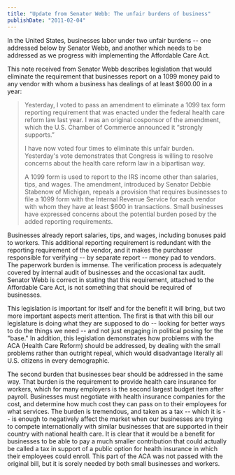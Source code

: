 ```yaml
---
title: "Update from Senator Webb: The unfair burdens of business"
publishDate: "2011-02-04"
---
```


In the United States, businesses labor under two unfair burdens -- one addressed below by Senator Webb, and another which needs to be addressed as we progress with implementing the Affordable Care Act.

This note received from Senator Webb describes legislation that would eliminate the requirement that businesses report on a 1099 money paid to any vendor with whom a business has dealings of at least $600.00 in a year:

> Yesterday, I voted to pass an amendment to eliminate a 1099 tax form reporting requirement that was enacted under the federal health care reform law last year. I was an original cosponsor of the amendment, which the U.S. Chamber of Commerce announced it “strongly supports.”
> 
> I have now voted four times to eliminate this unfair burden. Yesterday's vote demonstrates that Congress is willing to resolve concerns about the health care reform law in a bipartisan way.
> 
> A 1099 form is used to report to the IRS income other than salaries, tips, and wages. The amendment, introduced by Senator Debbie Stabenow of Michigan, repeals a provision that requires businesses to file a 1099 form with the Internal Revenue Service for each vendor with whom they have at least $600 in transactions. Small businesses have expressed concerns about the potential burden posed by the added reporting requirements.

Businesses already report salaries, tips, and wages, including bonuses paid to workers. This additional reporting requirement is redundant with the reporting requirement of the vendor, and it makes the purchaser responsible for verifying -- by separate report -- money pad to vendors. The paperwork burden is immense. The verification process is adequately covered by internal audit of businesses and the occasional tax audit. Senator Webb is correct in stating that this requirement, attached to the Affordable Care Act, is not something that should be required of businesses.

This legislation is important for itself and for the benefit it will bring, but two more important aspects merit attention. The first is that with this bill our legislature is doing what they are supposed to do -- looking for better ways to do the things we need -- and not just engaging in political posing for the "base." In addition, this legislation demonstrates how problems with the ACA (Health Care Reform) should be addressed, by dealing with the small problems rather than outright repeal, which would disadvantage literally all U.S. citizens in every demographic.

The second burden that businesses bear should be addressed in the same way. That burden is the requirement to provide health care insurance for workers, which for many employers is the second largest budget item after payroll. Businesses must negotiate with health insurance companies for the cost, and determine how much cost they can pass on to their employees for what services. The burden is tremendous, and taken as a tax -- which it is -- is enough to negatively affect the market when our businesses are trying to compete internationally with similar businesses that are supported in their country with national health care. It is clear that it would be a benefit for businesses to be able to pay a much smaller contribution that could actually be called a tax in support of a public option for health insurance in which their employees could enroll. This part of the ACA was not passed with the original bill, but it is sorely needed by both small businesses and workers.
